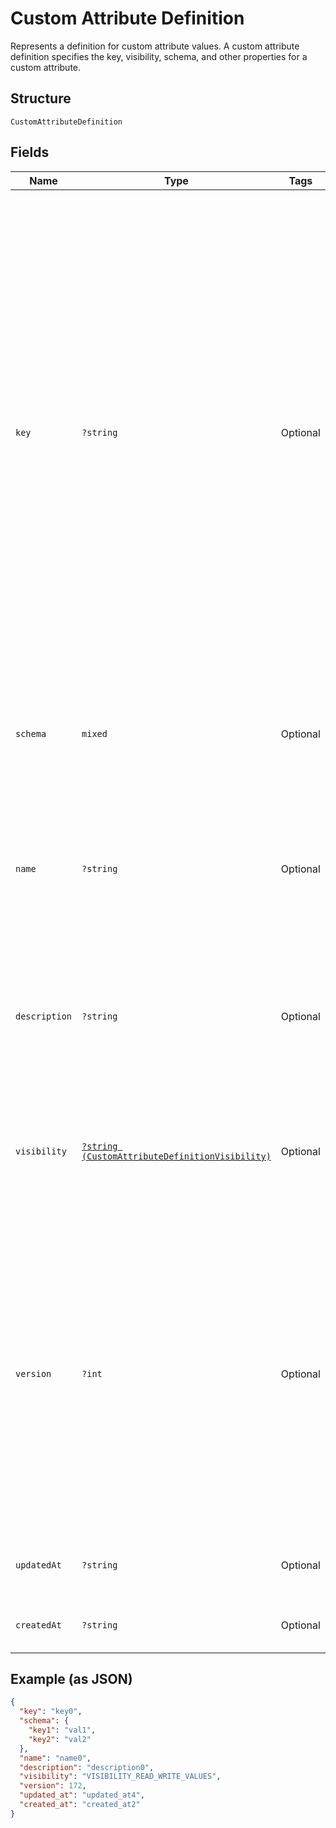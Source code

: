 
# Custom Attribute Definition

Represents a definition for custom attribute values. A custom attribute definition
specifies the key, visibility, schema, and other properties for a custom attribute.

## Structure

`CustomAttributeDefinition`

## Fields

| Name | Type | Tags | Description | Getter | Setter |
|  --- | --- | --- | --- | --- | --- |
| `key` | `?string` | Optional | The identifier<br>of the custom attribute definition and its corresponding custom attributes. This value<br>can be a simple key, which is the key that is provided when the custom attribute definition<br>is created, or a qualified key, if the requesting<br>application is not the definition owner. The qualified key consists of the application ID<br>of the custom attribute definition owner<br>followed by the simple key that was provided when the definition was created. It has the<br>format application_id:simple key.<br><br>The value for a simple key can contain up to 60 alphanumeric characters, periods (.),<br>underscores (_), and hyphens (-).<br><br>This field can not be changed<br>after the custom attribute definition is created. This field is required when creating<br>a definition and must be unique per application, seller, and resource type.<br>**Constraints**: *Minimum Length*: `1`, *Pattern*: `^([a-zA-Z0-9\._-]+:)?[a-zA-Z0-9\._-]{1,60}$` | getKey(): ?string | setKey(?string key): void |
| `schema` | `mixed` | Optional | The JSON schema for the custom attribute definition, which determines the data type of the corresponding custom attributes. For more information,<br>see [Custom Attributes Overview](https://developer.squareup.com/docs/devtools/customattributes/overview). This field is required when creating a definition. | getSchema(): | setSchema( schema): void |
| `name` | `?string` | Optional | The name of the custom attribute definition for API and seller-facing UI purposes. The name must<br>be unique within the seller and application pair. This field is required if the<br>`visibility` field is `VISIBILITY_READ_ONLY` or `VISIBILITY_READ_WRITE_VALUES`.<br>**Constraints**: *Maximum Length*: `255` | getName(): ?string | setName(?string name): void |
| `description` | `?string` | Optional | Seller-oriented description of the custom attribute definition, including any constraints<br>that the seller should observe. May be displayed as a tooltip in Square UIs. This field is<br>required if the `visibility` field is `VISIBILITY_READ_ONLY` or `VISIBILITY_READ_WRITE_VALUES`.<br>**Constraints**: *Maximum Length*: `255` | getDescription(): ?string | setDescription(?string description): void |
| `visibility` | [`?string (CustomAttributeDefinitionVisibility)`](../../doc/models/custom-attribute-definition-visibility.md) | Optional | The level of permission that a seller or other applications requires to<br>view this custom attribute definition.<br>The `Visibility` field controls who can read and write the custom attribute values<br>and custom attribute definition. | getVisibility(): ?string | setVisibility(?string visibility): void |
| `version` | `?int` | Optional | Read only. The current version of the custom attribute definition.<br>The value is incremented each time the custom attribute definition is updated.<br>When updating a custom attribute definition, you can provide this field<br>and specify the current version of the custom attribute definition to enable<br>[optimistic concurrency](https://developer.squareup.com/docs/build-basics/common-api-patterns/optimistic-concurrency).<br><br>On writes, this field must be set to the latest version. Stale writes are rejected.<br><br>This field can also be used to enforce strong consistency for reads. For more information about strong consistency for reads,<br>see [Custom Attributes Overview](https://developer.squareup.com/docs/devtools/customattributes/overview). | getVersion(): ?int | setVersion(?int version): void |
| `updatedAt` | `?string` | Optional | The timestamp that indicates when the custom attribute definition was created or most recently updated,<br>in RFC 3339 format. | getUpdatedAt(): ?string | setUpdatedAt(?string updatedAt): void |
| `createdAt` | `?string` | Optional | The timestamp that indicates when the custom attribute definition was created, in RFC 3339 format. | getCreatedAt(): ?string | setCreatedAt(?string createdAt): void |

## Example (as JSON)

```json
{
  "key": "key0",
  "schema": {
    "key1": "val1",
    "key2": "val2"
  },
  "name": "name0",
  "description": "description0",
  "visibility": "VISIBILITY_READ_WRITE_VALUES",
  "version": 172,
  "updated_at": "updated_at4",
  "created_at": "created_at2"
}
```

